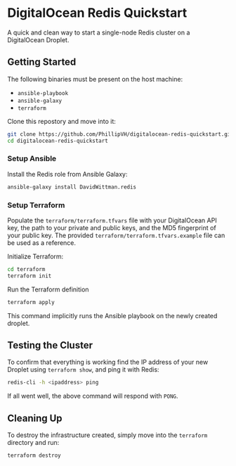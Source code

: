 # DigitalOcean Redis Quickstart
A quick and clean way to start a single-node Redis cluster on a DigitalOcean Droplet.

## Getting Started
The following binaries must be present on the host machine:
* `ansible-playbook`
* `ansible-galaxy`
* `terraform`

Clone this repostory and move into it:
```bash
git clone https://github.com/PhillipVH/digitalocean-redis-quickstart.git
cd digitalocean-redis-quickstart
```
### Setup Ansible
Install the Redis role from Ansible Galaxy:
```bash
ansible-galaxy install DavidWittman.redis
```

### Setup Terraform
Populate the `terraform/terraform.tfvars` file with your DigitalOcean API key, the path to your private and public keys, and the MD5 fingerprint of your public key. The provided `terraform/terraform.tfvars.example` file can be used as a reference.

Initialize Terraform:
```bash
cd terraform
terraform init
```

Run the Terraform definition
```bash
terraform apply
```
This command implicitly runs the Ansible playbook on the newly created droplet.

## Testing the Cluster
To confirm that everything is working find the IP address of your new Droplet using `terraform show`, and ping it with Redis:
```bash
redis-cli -h <ipaddress> ping
```
If all went well, the above command will respond with `PONG`.

## Cleaning Up
To destroy the infrastructure created, simply move into the `terraform` directory and run:
```
terraform destroy
```
